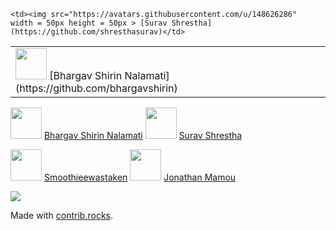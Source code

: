 <table>
  <tr>
    <td> <img src="https://avatars.githubusercontent.com/u/106674601"   width = 50px height = 50px >  [Bhargav Shirin Nalamati](https://github.com/bhargavshirin)</td>

    <td><img src="https://avatars.githubusercontent.com/u/148626286"  width = 50px height = 50px > [Surav Shrestha](https://github.com/shresthasurav)</td>
   </tr> 
</table>



<img src="https://avatars.githubusercontent.com/u/106674601" width="50" height="50"> [Bhargav Shirin Nalamati](https://github.com/bhargavshirin)          <img src="https://avatars.githubusercontent.com/u/148626286" width="50" height="50"> [Surav Shrestha](https://github.com/shresthasurav)

<img src="https://avatars.githubusercontent.com/u/86610201" width="50" height="50"> [Smoothieewastaken](https://github.com/Smoothieewastaken)          <img src="https://avatars.githubusercontent.com/u/19263306" width="50" height="50"> [Jonathan Mamou](https://github.com/jmamou)


<a href="https://github.com/intel/intel-extension-for-transformers/graphs/contributors">
  <img src="https://contrib.rocks/image?repo=intel/intel-extension-for-transformers" />
</a>

Made with [contrib.rocks](https://contrib.rocks).
